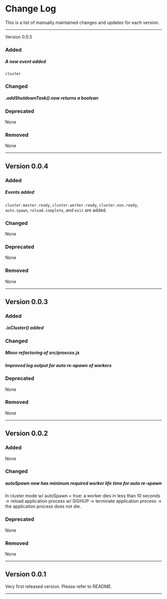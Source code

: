 # Change Log

This is a list of manually maintained changes and updates for each version.

***

Version 0.0.5

### Added

##### A new event added

`cluster`

### Changed

##### .addShutdownTask() now returns a boolean

### Deprecated

None

### Removed

None

***

## Version 0.0.4

### Added

##### Events added

`cluster.master.ready`, `cluster.worker.ready`, `cluster.non.ready`, `auto.spawn`, `reload.complete`, and `exit` are added.

### Changed

None

### Deprecated

None

### Removed

None

***

## Version 0.0.3

### Added

##### .isCluster() added

### Changed

##### Minor refactoring of src/proecss.js

##### Improved log output for auto re-apawn of workers

### Deprecated

None

### Removed

None 

***

## Version 0.0.2

### Added

None

### Changed

##### autoSpawn now has minimum required worker life time for auto re-spawn

In cluster mode w/ autoSpawn = true: a worker dies in less than 10 seconds -> reload application process w/ SIGHUP -> terminate application process -> the application process does not die.

### Deprecated

None

### Removed

None

***

## Version 0.0.1

Very first released version. Please refer to README.

***
